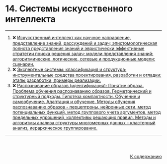 #

<div id="md-top">
  <h1>14. Системы искусственного интеллекта</h1>
</div>

<hr/>
<ol>
  <li>❌ <a href="#1"> Искусственный интеллект как научное направление, представление знаний, рассуждений и задач; эпистомологическая полнота представления знаний и эвристически эффективные стратегии поиска решения задач; модели представления знаний: алгоритмические, логические, сетевые и продукционные модели; сценарии. </a></li>
  <li>❌ <a href="#2"> Экспертные системы: классификация и структура; инструментальные средства проектирования, разработки и отладки; этапы разработки; примеры реализации. </a></li>
  <li>❌ <a href="#3"> Распознавание образов (идентификация): Понятие образа. Проблема обучения распознаванию образов. Геометрический и структурный подходы. Гипотеза компактности. Обучение и самообучение. Адаптация и обучение. Методы обучения распознаванию образов - перцептроны, нейронные сети, метод потенциальных функций, метод группового учета аргументов, метод предельных упрощений, коллективы решающих правил. Методы и алгоритмы анализа структуры многомерных данных - кластерный анализ, иерархическое группирование. </a></li>
</ol>
<hr/>
<br />

##

<p align="right"><a href="#md-top">К содержанию</a></p>
